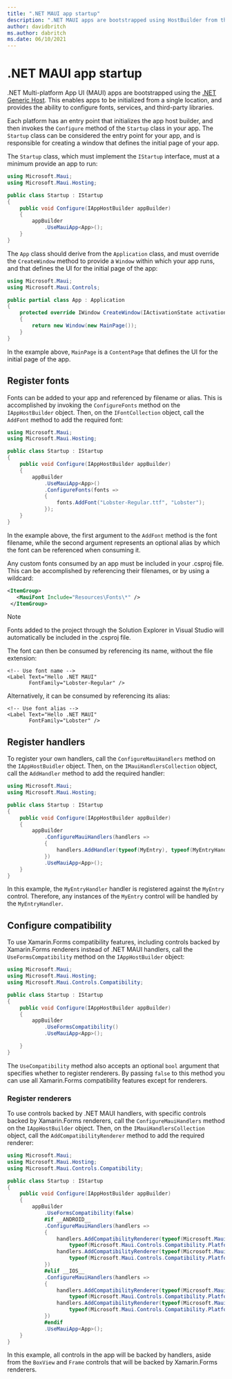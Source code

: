 ```yaml
---
title: ".NET MAUI app startup"
description: ".NET MAUI apps are bootstrapped using HostBuilder from the Microsoft.Extensions library, enabling apps to be initialized from a single location."
author: davidbritch
ms.author: dabritch
ms.date: 06/10/2021
---
```


# .NET MAUI app startup

.NET Multi-platform App UI (MAUI) apps are bootstrapped using the [.NET Generic Host](/dotnet/core/extensions/generic-host). This enables apps to be initialized from a single location, and provides the ability to configure fonts, services, and third-party libraries.

Each platform has an entry point that initializes the app host builder, and then invokes the `Configure` method of the `Startup` class in your app. The `Startup` class can be considered the entry point for your app, and is responsible for creating a window that defines the initial page of your app.

The `Startup` class, which must implement the `IStartup` interface, must at a minimum provide an app to run:

```csharp
using Microsoft.Maui;
using Microsoft.Maui.Hosting;

public class Startup : IStartup
{
    public void Configure(IAppHostBuilder appBuilder)
    {
        appBuilder
            .UseMauiApp<App>();
    }
}
```

The `App` class should derive from the `Application` class, and must override the `CreateWindow` method to provide a `Window` within which your app runs, and that defines the UI for the initial page of the app:

```csharp
using Microsoft.Maui;
using Microsoft.Maui.Controls;

public partial class App : Application
{
    protected override IWindow CreateWindow(IActivationState activationState)
    {
        return new Window(new MainPage());
    }
}
```

In the example above, `MainPage` is a `ContentPage` that defines the UI for the initial page of the app.

## Register fonts

Fonts can be added to your app and referenced by filename or alias. This is accomplished by invoking the `ConfigureFonts` method on the `IAppHostBuilder` object. Then, on the `IFontCollection` object, call the `AddFont` method to add the required font:

```csharp
using Microsoft.Maui;
using Microsoft.Maui.Hosting;

public class Startup : IStartup
{
    public void Configure(IAppHostBuilder appBuilder)
    {
        appBuilder
            .UseMauiApp<App>()
            .ConfigureFonts(fonts =>
            {
                fonts.AddFont("Lobster-Regular.ttf", "Lobster");
            });            
    }
}
```

In the example above, the first argument to the `AddFont` method is the font filename, while the second argument represents an optional alias by which the font can be referenced when consuming it.

Any custom fonts consumed by an app must be included in your .csproj file. This can be accomplished by referencing their filenames, or by using a wildcard:

```xml
<ItemGroup>
   <MauiFont Include="Resources\Fonts\*" />
 </ItemGroup>
```

> [!NOTE]
> Fonts added to the project through the Solution Explorer in Visual Studio will automatically be included in the .csproj file.

The font can then be consumed by referencing its name, without the file extension:

```xaml
<!-- Use font name -->
<Label Text="Hello .NET MAUI"
       FontFamily="Lobster-Regular" />
```

Alternatively, it can be consumed by referencing its alias:

```xaml
<!-- Use font alias -->
<Label Text="Hello .NET MAUI"
       FontFamily="Lobster" />
```

<!-- ## Configure Essentials

```csharp
appBuilder
    .UseMauiApp<App>()
    .ConfigureEssentials(essentials =>
    {
        essentials
            .UseVersionTracking()
            .UseMapServiceToken("YOUR-KEY-HERE");
    });
``` -->

## Register handlers

To register your own handlers, call the `ConfigureMauiHandlers` method on the `IAppHostBuidler` object. Then, on the `IMauiHandlersCollection` object, call the `AddHandler` method to add the required handler:

```csharp
using Microsoft.Maui;
using Microsoft.Maui.Hosting;

public class Startup : IStartup
{
    public void Configure(IAppHostBuilder appBuilder)
    {
        appBuilder
            .ConfigureMauiHandlers(handlers =>
            {
                handlers.AddHandler(typeof(MyEntry), typeof(MyEntryHandler));
            })         
            .UseMauiApp<App>();               
    }
}
```

In this example, the `MyEntryHandler` handler is registered against the `MyEntry` control. Therefore, any instances of the `MyEntry` control will be handled by the `MyEntryHandler`.

## Configure compatibility

To use Xamarin.Forms compatibility features, including controls backed by Xamarin.Forms renderers instead of .NET MAUI handlers, call the `UseFormsCompatibility` method on the `IAppHostBuilder` object:

```csharp
using Microsoft.Maui;
using Microsoft.Maui.Hosting;
using Microsoft.Maui.Controls.Compatibility;

public class Startup : IStartup
{
    public void Configure(IAppHostBuilder appBuilder)
    {
        appBuilder
            .UseFormsCompatibility()
            .UseMauiApp<App>();

    }
}
```

The `UseCompatibility` method also accepts an optional `bool` argument that specifies whether to register renderers. By passing `false` to this method you can use all Xamarin.Forms compatibility features except for renderers.

### Register renderers

To use controls backed by .NET MAUI handlers, with specific controls backed by Xamarin.Forms renderers, call the `ConfigureMauiHandlers` method on the `IAppHostBuilder` object. Then, on the `IMauiHandlersCollection` object, call the `AddCompatibilityRenderer` method to add the required renderer:

```csharp
using Microsoft.Maui;
using Microsoft.Maui.Hosting;
using Microsoft.Maui.Controls.Compatibility;

public class Startup : IStartup
{
    public void Configure(IAppHostBuilder appBuilder)
    {
        appBuilder
            .UseFormsCompatibility(false)
            #if __ANDROID__
            .ConfigureMauiHandlers(handlers =>
            {
                handlers.AddCompatibilityRenderer(typeof(Microsoft.Maui.Controls.BoxView),
                    typeof(Microsoft.Maui.Controls.Compatibility.Platform.Android.BoxRenderer));
                handlers.AddCompatibilityRenderer(typeof(Microsoft.Maui.Controls.Frame),
                    typeof(Microsoft.Maui.Controls.Compatibility.Platform.Android.FastRenderers.FrameRenderer));
            })
            #elif __IOS__
            .ConfigureMauiHandlers(handlers =>
            {
                handlers.AddCompatibilityRenderer(typeof(Microsoft.Maui.Controls.BoxView),
                    typeof(Microsoft.Maui.Controls.Compatibility.Platform.iOS.BoxRenderer));
                handlers.AddCompatibilityRenderer(typeof(Microsoft.Maui.Controls.Frame),
                    typeof(Microsoft.Maui.Controls.Compatibility.Platform.iOS.FrameRenderer));
            })
            #endif            
            .UseMauiApp<App>();
    }
}
```

In this example, all controls in the app will be backed by handlers, aside from the `BoxView` and `Frame` controls that will be backed by Xamarin.Forms renderers.

